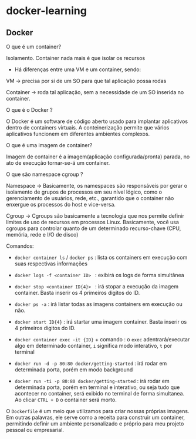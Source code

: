 # docker-learning


## Docker

O que é um container?

Isolamento. Container nada mais é que isolar os recursos

* Há diferenças entre uma VM e um container, sendo:

VM -> precisa por si de um SO para que tal aplicação possa rodas

Container -> roda tal aplicação, sem a necessidade de um SO inserida no container.

O que é o Docker ?

O Docker é um software de código aberto usado para implantar aplicativos dentro de containers virtuais. A conteinerização permite que vários aplicativos funcionem em diferentes ambientes complexos. 

O que é uma imagem de container?

Imagem de container é a imagem(aplicação configurada/pronta) parada, no ato de execução tornar-se-á um container.

O que são namespace cgroup ?

Namespace -> Basicamente, os namespaces são responsáveis por gerar o isolamento de grupos de processos em seu nível lógico, como o gerenciamento de usuários, rede, etc., garantido que o container não enxergue os processos do host e vice-versa.

Cgroup -> Cgroups são basicamente a tecnologia que nos permite definir limites de uso de recursos em processos Linux. Basicamente, você usa cgroups para controlar quanto de um determinado recurso-chave (CPU, memória, rede e I/O de disco)


Comandos:

- `docker container ls` / `docker ps` : lista os containers em execução com suas respectivas informações

- `docker logs -f <container ID> ` : exibirá os logs de forma simultânea 

- `docker stop <container ID{4}> ` : irá stopar a execução da imagem container. Basta inserir os 4 primeiros digitos do ID.

- `docker ps -a` : irá listar todas as imagens containers em execução ou não.

- `docker start ID{4}` : irá startar uma imagem container. Basta inserir os 4 primeiros digitos do ID.

- `docker container exec -it {ID}` + comando : o `exec` adentrará/executar algo em determinado container, `i` significa modo interativo, `t` por terminal 

- `docker run -d -p 80:80 docker/getting-started` :  irá rodar em determinada porta, porém em modo background

- `docker run -ti -p 80:80 docker/getting-started` :  irá rodar em determinada porta, porém em terminal e interativo, ou seja tudo que acontecer no container, será exibido no terminal de forma simultanea.  Ao clicar `CTRL + D` o container será morto.

O `Dockerfile` é um meio que utilizamos para criar nossas próprias imagens. Em outras palavras, ele serve como a receita para construir um container, permitindo definir um ambiente personalizado e próprio para meu projeto pessoal ou empresarial.
